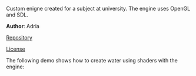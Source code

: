 Custom enigne created for a subject at university. The engine uses OpenGL and SDL.

**Author**: Adria

[Repository](https://github.com/AGM16/WGame_Engine)

[License](https://github.com/AGM16/WGame_Engine/blob/master/LICENSE.txt)

The following demo shows how to create water using shaders with the engine:
